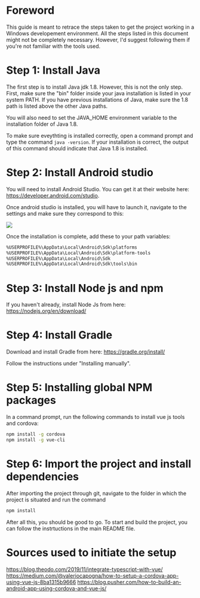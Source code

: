 # Foreword
This guide is meant to retrace the steps taken to get the project working in a Windows developement environment. All the steps listed in this document might not be completely necessary. However, I'd suggest following them if you're not familiar with the tools used.

# Step 1: Install Java

The first step is to install Java jdk 1.8. However, this is not the only step. First, make sure the "bin" folder inside your java installation is listed in your system PATH. If you have previous installations of Java, make sure the 1.8 path is listed above the other Java paths. 

You will also need to set the JAVA_HOME environment variable to the installation folder of Java 1.8.

To make sure eveythting is installed correctly, open a command prompt and type the command ``` java -version ```. If your installation is correct, the output of this command should indicate that Java 1.8 is installed.


# Step 2: Install Android studio
You will need to install Android Studio. You can get it at their website here: https://developer.android.com/studio.

Once android studio is installed, you will have to launch it, navigate to the settings and make sure they correspond to this:

![](media/android_studio_options.png)

Once the installation is complete, add these to your path variables:
``` bash
%USERPROFILE%\AppData\Local\Android\Sdk\platforms
%USERPROFILE%\AppData\Local\Android\Sdk\platform-tools
%USERPROFILE%\AppData\Local\Android\Sdk
%USERPROFILE%\AppData\Local\Android\Sdk\tools\bin
```

# Step 3: Install Node js and npm
If you haven't already, install Node Js from here: https://nodejs.org/en/download/

# Step 4: Install Gradle
Download and install Gradle from here: https://gradle.org/install/

Follow the instructions under "Installing manually".

# Step 5: Installing global NPM packages
In a command prompt, run the following commands to install vue js tools and cordova:
``` bash
npm install -g cordova
npm install -g vue-cli
```

# Step 6: Import the project and install dependencies
After importing the project through git, navigate to the folder in which the project is situated and run the command
``` bash
npm install
```

After all this, you should be good to go. To start and build the project, you can follow the instrtuctions in the main README file.

# Sources used to initiate the setup
https://blog.theodo.com/2019/11/integrate-typescript-with-vue/
https://medium.com/@valeriocapogna/how-to-setup-a-cordova-app-using-vue-js-8ba1315b9666
https://blog.pusher.com/how-to-build-an-android-app-using-cordova-and-vue-js/